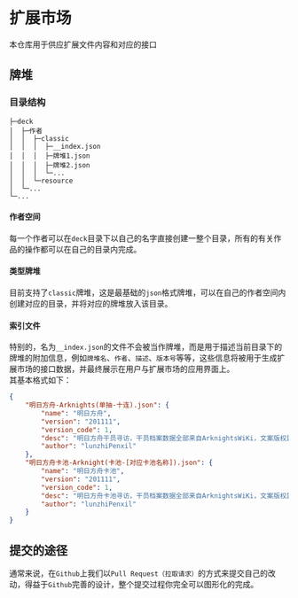 # 扩展市场

本仓库用于供应扩展文件内容和对应的接口

## 牌堆
### 目录结构
```
├─deck
│  ├─作者
│  │  ├─classic
│  │  │  ├─__index.json
│  │  │  ├─牌堆1.json
│  │  │  ├─牌堆2.json
│  │  │  └─...
│  │  └─resource
│  └─...
└─...
```


#### 作者空间
每一个作者可以在`deck`目录下以自己的名字直接创建一整个目录，所有的有关作品的操作都可以在自己的目录内完成。  

#### 类型牌堆
目前支持了`classic`牌堆，这是最基础的`json`格式牌堆，可以在自己的作者空间内创建对应的目录，并将对应的牌堆放入该目录。  

#### 索引文件
特别的，名为`__index.json`的文件不会被当作牌堆，而是用于描述当前目录下的牌堆的附加信息，例如`牌堆名`、`作者`、`描述`、`版本号`等等，这些信息将被用于生成扩展市场的接口数据，并最终展示在用户与扩展市场的应用界面上。  
其基本格式如下：  
```json
{
    "明日方舟-Arknights(单抽-十连).json": {
        "name": "明日方舟",
        "version": "201111",
        "version_code": 1,
        "desc": "明日方舟干员寻访，干员档案数据全部来自ArknightsWiKi，文案版权属于鹰角网络。在这里，你甚至可以抽出绝版暴行",
        "author": "lunzhiPenxil"
    },
    "明日方舟卡池-Arknight(卡池-[对应卡池名称]).json": {
        "name": "明日方舟卡池",
        "version": "201111",
        "version_code": 1,
        "desc": "明日方舟卡池寻访，干员档案数据全部来自ArknightsWiKi，文案版权属于鹰角网络。在这里，你甚至可以抽出绝版暴行",
        "author": "lunzhiPenxil"
    }
}
```

## 提交的途径
通常来说，在`Github`上我们以`Pull Request（拉取请求）`的方式来提交自己的改动，得益于`Github`完善的设计，整个提交过程你完全可以图形化的完成。
